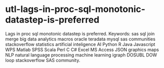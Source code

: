 # utl-lags-in-proc-sql-monotonic-datastep-is-preferred
Lags in proc sql monotonic datastep is preferred.  Keywords: sas sql join merge big data analytics macros oracle teradata mysql sas communities stackoverflow statistics artificial inteligence AI Python R Java Javascript WPS Matlab SPSS Scala Perl C C# Excel MS Access JSON graphics maps NLP natural language processing machine learning igraph DOSUBL DOW loop stackoverflow SAS community.

